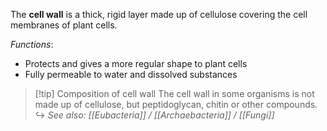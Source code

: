 The **cell wall** is a thick, rigid layer made up of <span class="hi-blue">cellulose</span> covering the cell membranes of plant cells.

*Functions*:
- Protects and gives a more regular shape to plant cells
- Fully permeable to water and dissolved substances

> [!tip] Composition of cell wall
> The cell wall in some organisms is not made up of cellulose, but peptidoglycan, chitin or other compounds.
> ↪ *See also: [[Eubacteria]] / [[Archaebacteria]] / [[Fungi]]*
